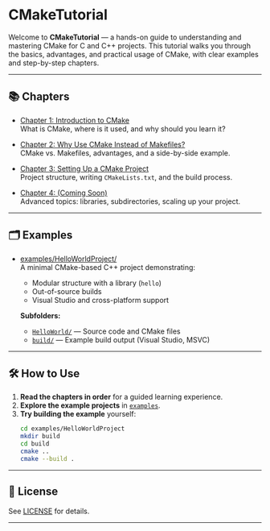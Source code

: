 # CMakeTutorial

Welcome to **CMakeTutorial** — a hands-on guide to understanding and mastering CMake for C and C++ projects. This tutorial walks you through the basics, advantages, and practical usage of CMake, with clear examples and step-by-step chapters.

---

## 📚 Chapters

- [Chapter 1: Introduction to CMake](Chapter_1.md)  
  What is CMake, where is it used, and why should you learn it?

- [Chapter 2: Why Use CMake Instead of Makefiles?](Chapter_2.md)  
  CMake vs. Makefiles, advantages, and a side-by-side example.

- [Chapter 3: Setting Up a CMake Project](Chapter_3.md)  
  Project structure, writing `CMakeLists.txt`, and the build process.

- [Chapter 4: (Coming Soon)](Chapter_4.md)  
  Advanced topics: libraries, subdirectories, scaling up your project.

---

## 🗂️ Examples

- [examples/HelloWorldProject/](examples/HelloWorldProject/)  
  A minimal CMake-based C++ project demonstrating:
  - Modular structure with a library (`hello`)
  - Out-of-source builds
  - Visual Studio and cross-platform support

  **Subfolders:**
  - [`HelloWorld/`](examples/HelloWorldProject/HelloWorld/) — Source code and CMake files
  - [`build/`](examples/HelloWorldProject/build/) — Example build output (Visual Studio, MSVC)

---

## 🛠️ How to Use

1. **Read the chapters in order** for a guided learning experience.
2. **Explore the example projects** in [`examples`](examples/).
3. **Try building the example** yourself:
   ```sh
   cd examples/HelloWorldProject
   mkdir build
   cd build
   cmake ..
   cmake --build .
   ```

---

## 📖 License

See [LICENSE](LICENSE) for details.

---